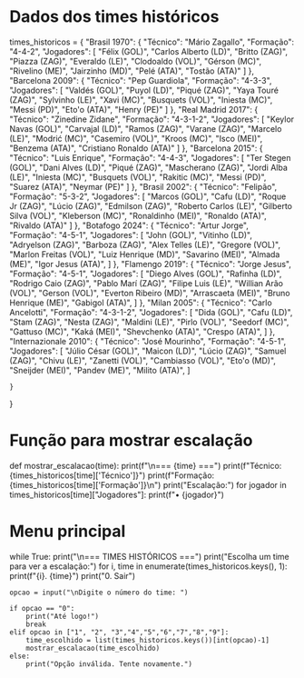 # Dados dos times históricos
times_historicos = {
    "Brasil 1970": {
        "Técnico": "Mário Zagallo",
        "Formação": "4-4-2",
        "Jogadores": [
            "Félix (GOL)",
            "Carlos Alberto (LD)",
            "Britto (ZAG)",
            "Piazza (ZAG)",
            "Everaldo (LE)",
            "Clodoaldo (VOL)",
            "Gérson (MC)",
            "Rivelino (ME)",
            "Jairzinho (MD)",
            "Pelé (ATA)",
            "Tostão (ATA)"
        ]
    },
    "Barcelona 2009": {
        "Técnico": "Pep Guardiola",
        "Formação": "4-3-3",
        "Jogadores": [
            "Valdés (GOL)",
            "Puyol (LD)",
            "Piqué (ZAG)",
            "Yaya Touré (ZAG)",
            "Sylvinho (LE)",
            "Xavi (MC)",
            "Busquets (VOL)",
            "Iniesta (MC)",
            "Messi (PD)",
            "Eto'o (ATA)",
            "Henry (PE)"
        ]
    },
    "Real Madrid 2017": {
        "Técnico": "Zinedine Zidane",
        "Formação": "4-3-1-2",
        "Jogadores": [
            "Keylor Navas (GOL)",
            "Carvajal (LD)",
            "Ramos (ZAG)",
            "Varane (ZAG)",
            "Marcelo (LE)",
            "Modrić (MC)",
            "Casemiro (VOL)",
            "Kroos (MC)",
            "Isco (MEI)",
            "Benzema (ATA)",
            "Cristiano Ronaldo (ATA)"
        ]
    },
    "Barcelona 2015": {
        "Técnico": "Luis Enrique",
        "Formação": "4-4-3",
        "Jogadores": [
            "Ter Stegen (GOL)",
            "Dani Alves (LD)",
            "Piqué (ZAG)",
            "Mascherano (ZAG)",
            "Jordi Alba (LE)",
            "Iniesta (MC)",
            "Busquets (VOL)",
            "Rakitic (MC)",
            "Messi (PD)",
            "Suarez (ATA)",
            "Neymar (PE)"
        ]
    },
    "Brasil 2002": {
        "Técnico": "Felipão",
        "Formação": "5-3-2",
        "Jogadores": [
            "Marcos (GOL)",
            "Cafu (LD)",
            "Roque Jr (ZAG)",
            "Lúcio (ZAG)",
            "Edmilson (ZAG)",
            "Roberto Carlos (LE)",
            "Gilberto Silva (VOL)",
            "Kleberson (MC)",
            "Ronaldinho (MEI)",
            "Ronaldo (ATA)",
            "Rivaldo (ATA)"
        ]
    },
     "Botafogo 2024": {
        "Técnico": "Artur Jorge",
        "Formação": "4-5-1",
        "Jogadores": [
            "John (GOL)",
            "Vitinho (LD)",
            "Adryelson (ZAG)",
            "Barboza (ZAG)",
            "Alex Telles (LE)",
            "Gregore (VOL)",
            "Marlon Freitas (VOL)",
            "Luiz Henrique (MD)",
            "Savarino (MEI)",
            "Almada (ME)",
            "Igor Jesus (ATA)",
        ]
    },
    "Flamengo 2019": {
        "Técnico": "Jorge Jesus",
        "Formação": "4-5-1",
        "Jogadores": [
            "Diego Alves (GOL)",
            "Rafinha (LD)",
            "Rodrigo Caio (ZAG)",
            "Pablo Marí (ZAG)",
            "Filipe Luis (LE)",
            "Willian Arão (VOL)",
            "Gerson (VOL)",
            "Everton Ribeiro (MD)",
            "Arrascaeta (MEI)",
            "Bruno Henrique (ME)",
            "Gabigol (ATA)",
        ]
    },
    "Milan 2005": {
        "Técnico": "Carlo Ancelotti",
        "Formação": "4-3-1-2",
        "Jogadores": [
            "Dida (GOL)",
            "Cafu (LD)",
            "Stam (ZAG)",
            "Nesta (ZAG)",
            "Maldini (LE)",
            "Pirlo (VOL)",
            "Seedorf (MC)",
            "Gattuso (MC)",
            "Kaká (MEI)",
            "Shevchenko (ATA)",
            "Crespo (ATA)",
        ]
    },
    "Internazionale 2010": {
        "Técnico": "José Mourinho",
        "Formação": "4-5-1",
        "Jogadores": [
            "Júlio César (GOL)",
            "Maicon (LD)",
            "Lúcio (ZAG)",
            "Samuel (ZAG)",
            "Chivu (LE)",
            "Zanetti (VOL)",
            "Cambiasso (VOL)",
            "Eto'o (MD)",
            "Sneijder (MEI)",
            "Pandev (ME)",
            "Milito (ATA)",
        ]
        
    }
    
}

# Função para mostrar escalação
def mostrar_escalacao(time):
    print(f"\n=== {time} ===")
    print(f"Técnico: {times_historicos[time]['Técnico']}")
    print(f"Formação: {times_historicos[time]['Formação']}\n")
    print("Escalação:")
    for jogador in times_historicos[time]["Jogadores"]:
        print(f"• {jogador}")

# Menu principal
while True:
    print("\n=== TIMES HISTÓRICOS ===")
    print("Escolha um time para ver a escalação:")
    for i, time in enumerate(times_historicos.keys(), 1):
        print(f"{i}. {time}")
    print("0. Sair")
    
    opcao = input("\nDigite o número do time: ")
    
    if opcao == "0":
        print("Até logo!")
        break
    elif opcao in ["1", "2", "3","4","5","6","7","8","9"]:
        time_escolhido = list(times_historicos.keys())[int(opcao)-1]
        mostrar_escalacao(time_escolhido)
    else:
        print("Opção inválida. Tente novamente.")
